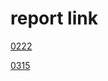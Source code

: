 # report link

[0222](https://docs.google.com/presentation/d/1FSXFX-6ItYVDDeYuvptfoF3ls4FmIiwsce4pwWH4Q18/edit#slide=id.p1)

[0315](https://docs.google.com/presentation/d/1ErzcChW73nDj2biYfDYR-f5LQbqWeDFxII6P8RKJ2kk/edit)

